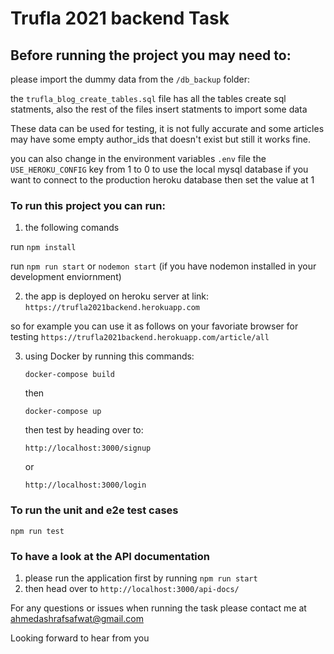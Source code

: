 # Trufla 2021 backend Task

## Before running the project you may need to:

please import the dummy data from the `/db_backup` folder:

the `trufla_blog_create_tables.sql` file has all the tables create sql statments, also the rest of the files insert statments to import some data

These data can be used for testing, it is not fully accurate and some articles may have some empty author_ids that doesn't exist but still it works fine.

you can also change in the environment variables `.env` file the `USE_HEROKU_CONFIG` key from 1 to 0 to use the local mysql database if you want to connect to the production heroku database then set the value at 1

### To run this project you can run:

1. the following comands

run `npm install`

run `npm run start` or `nodemon start` (if you have nodemon installed in your development enviornment)

2. the app is deployed on heroku server at link: `https://trufla2021backend.herokuapp.com`

so for example you can use it as follows on your favoriate browser for testing `https://trufla2021backend.herokuapp.com/article/all`

3. using Docker by running this commands:

   `docker-compose build`

   then

   `docker-compose up`

   then test by heading over to:

   `http://localhost:3000/signup`

   or

   `http://localhost:3000/login`

### To run the unit and e2e test cases

`npm run test`

### To have a look at the API documentation

1. please run the application first by running `npm run start`
2. then head over to `http://localhost:3000/api-docs/`


For any questions or issues when running the task please contact me at ahmedashrafsafwat@gmail.com

Looking forward to hear from you